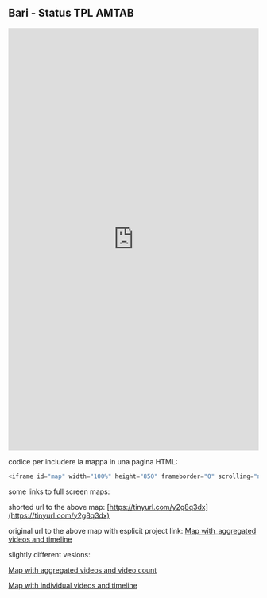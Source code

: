 ## Bari - Status TPL AMTAB


<iframe id="map" width="100%" height="850" frameborder="0" scrolling="no" marginheight="0" marginwidth="0" src="https://gjrichter.github.io/ixmaps/ui/html/embed_sync_Leaflet.html?ui=embed&basemap=ll&legend=1&name=map3&sync=false&footer=true&popout=true&project=https://raw.githubusercontent.com/gjrichter/viz/master/Bari/ixmaps_project_GTFS_RT_Bari_Speed_Delay_Linee.json"></iframe>

codice per includere la mappa in una pagina HTML:

```javascript
<iframe id="map" width="100%" height="850" frameborder="0" scrolling="no" marginheight="0" marginwidth="0" src="https://gjrichter.github.io/ixmaps/ui/dispatch.htm?ui=embed&basemap=ll&legend=1&project=project=https://raw.githubusercontent.com/gjrichter/viz/master/Bari/ixmaps_project_GTFS_RT_Bari_Speed_Delay_Linee.json"></iframe>
```



some links to full screen maps:

shorted url to the above map: [https://tinyurl.com/y2g8q3dx](https://tinyurl.com/y2g8q3dx)

original url to the above map with esplicit project link: [Map with_aggregated videos and timeline](https://gjrichter.github.io/ixmaps/ui/dispatch.htm?ui=embed&basemap=ll&legend=1&project=https://raw.githubusercontent.com/gjrichter/viz/master/Parler/final/ixmaps_project_Parler_clean_6_DC_Riot_Geo_aggregated_timeline_satellite.json)



slightly different vesions:

[Map with aggregated videos and video count](https://gjrichter.github.io/ixmaps/ui/dispatch.htm?ui=embed&basemap=ll&legend=1&project=https://raw.githubusercontent.com/gjrichter/viz/master/Parler/final/ixmaps_project_Parler_clean_6_DC_Riot_Geo_aggregated_timeline_satellite_count.json)

[Map with individual videos and timeline](https://gjrichter.github.io/ixmaps/ui/dispatch.htm?ui=embed&basemap=ll&legend=1&project=https://raw.githubusercontent.com/gjrichter/viz/master/Parler/final/ixmaps_project_Parler_clean_6_DC_Riot_Geo_multiple_timeline_satellite.json)

